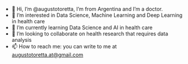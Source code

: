 - 👋 Hi, I’m @augustotoretta, I’m from Argentina and I’m a doctor.
- 👀 I’m interested in Data Science, Machine Learning and Deep Learning in health care
- 🌱 I’m currently learning Data Science and AI in health care 
- 💞️ I’m looking to collaborate on health research that requires data analysis
- 📫 How to reach me: you can write to me at augustotoretta.at@gmail.com

<!---
augustotoretta/augustotoretta is a ✨ special ✨ repository because its `README.md` (this file) appears on your GitHub profile.
You can click the Preview link to take a look at your changes.
--->
